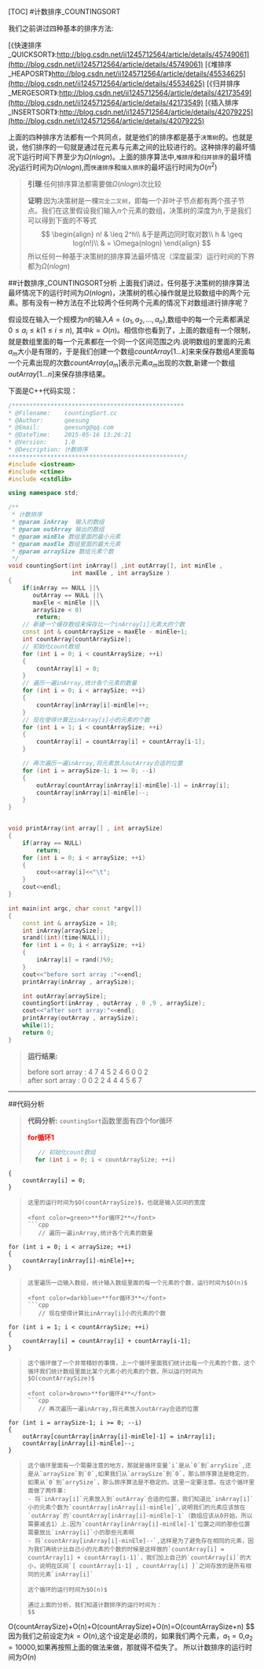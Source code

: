 [TOC]
#计数排序_COUNTINGSORT

我们之前讲过四种基本的排序方法:

[《快速排序_QUICKSORT》:http://blog.csdn.net/ii1245712564/article/details/45749061](http://blog.csdn.net/ii1245712564/article/details/45749061)
[《堆排序_HEAPOSRT》http://blog.csdn.net/ii1245712564/article/details/45534625](http://blog.csdn.net/ii1245712564/article/details/45534625)
[《归并排序_MERGESORT》:http://blog.csdn.net/ii1245712564/article/details/42173549](http://blog.csdn.net/ii1245712564/article/details/42173549)
[《插入排序_INSERTSORT》:http://blog.csdn.net/ii1245712564/article/details/42079225](http://blog.csdn.net/ii1245712564/article/details/42079225)

上面的四种排序方法都有一个共同点，就是他们的排序都是基于`决策树`的。也就是说，他们排序的一句就是通过在元素与元素之间的比较进行的。这种排序的最坏情况下运行时间下界至少为$\Omega (nlogn)$。上面的排序算法中,`堆排序`和`归并排序`的最坏情况y运行时间为$\Omega (nlogn)$,而`快速排序`和`插入排序`的最坏运行时间为$O(n^2)$

>**引理**:任何排序算法都需要做$\Omega (nlogn)$次比较
>
>**证明**:因为决策树是一棵`完全二叉树`，即每一个非叶子节点都有两个孩子节点。我们在这里假设我们输入$n$个元素的数组，决策树的深度为$h$,于是我们可以得到下面的不等式
$$
\begin{align}
n! & \leq 2^h\\
&于是两边同时取对数\\
h & \geq log(n!)\\
& = \Omega(nlogn)
\end{align}
$$
所以任何一种基于决策树的排序算法最坏情况（深度最深）运行时间的下界都为$\Omega(nlogn)$

##计数排序_COUNTINGSORT分析
上面我们讲过，任何基于决策树的排序算法最坏情况下的运行时间为$\Omega(nlogn)$，决策树的核心操作就是比较数组中的两个元素。那有没有一种方法在不比较两个任何两个元素的情况下对数组进行排序呢？

假设现在输入一个规模为$n$的输入$A= \lbrace a_1,a_2,...,a_n \rbrace$,数组中的每一个元素都满足$0 \leq a_i \leq k (1 \leq i \leq n)$, 其中$k = O(n)$。相信你也看到了，上面的数组有一个限制，就是数组里面的每一个元素都在一个同一个区间范围之内.说明数组的里面的元素$a_m$大小是有限的，于是我们创建一个数组$countArray[1...k]$来来保存数组$A$里面每一个元素出现的次数$countArray[a_m]$表示元素$a_m$出现的次数,新建一个数组$outArray[1...n]$来保存排序结果。

下面是C++代码实现：
```cpp
/*************************************************
* @Filename:    countingSort.cc
* @Author:      qeesung
* @Email:       qeesung@qq.com
* @DateTime:    2015-05-16 13:26:21
* @Version:     1.0
* @Description: 计数排序
**************************************************/
#include <iostream>
#include <ctime>
#include <cstdlib>

using namespace std;

/**
 * 计数排序
 * @param inArray  输入的数组
 * @param outArray 输出的数组
 * @param minEle 数组里面的最小元素
 * @param maxEle 数组里面的最大元素
 * @param arraySize 数组元素个数
 */
void countingSort(int inArray[] ,int outArray[], int minEle ,
                  int maxEle , int arraySize )
{
    if(inArray == NULL ||\
       outArray == NULL ||\
       maxEle < minEle ||\
       arraySize < 0)
        return;
    // 新建一个缓存数组来保存比一个inArray[i]元素大的个数
    const int & countArraySize = maxEle - minEle+1;
    int countArray[countArraySize];
    // 初始化count数组
    for (int i = 0; i < countArraySize; ++i)
    {
        countArray[i] = 0;
    }
    // 遍历一遍inArray,统计各个元素的数量
    for (int i = 0; i < arraySize; ++i)
    {
        countArray[inArray[i]-minEle]++;
    }
    // 现在使得计算比inArray[i]小的元素的个数
    for (int i = 1; i < countArraySize; ++i)
    {
        countArray[i] = countArray[i] + countArray[i-1];
    }

    // 再次遍历一遍inArray,将元素放入outArray合适的位置
    for (int i = arraySize-1; i >= 0; --i)
    {
        outArray[countArray[inArray[i]-minEle]-1] = inArray[i];
        countArray[inArray[i]-minEle]--;
    }
}


void printArray(int array[] , int arraySize)
{
    if(array == NULL)
        return;
    for (int i = 0; i < arraySize; ++i)
    {
        cout<<array[i]<<"\t";
    }
    cout<<endl;
}

int main(int argc, char const *argv[])
{
    const int & arraySize = 10;
    int inArray[arraySize];
    srand((int)(time(NULL)));
    for (int i = 0; i < arraySize; ++i)
    {
        inArray[i] = rand()%9;
    }
    cout<<"before sort array :"<<endl;
    printArray(inArray , arraySize);

    int outArray[arraySize];
    countingSort(inArray , outArray , 0 ,9 , arraySize);
    cout<<"after sort array:"<<endl;
    printArray(outArray , arraySize);
    while(1);
    return 0;
}
```

>**运行结果:**
>
>before sort array :
4   7   4   5   2   4   6   0   0   2   
after sort array :
0   0   2   2   4   4   4   5   6   7   

---

##代码分析
>**代码分析:**
>`countingSort`函数里面有四个for循环
>
><font color=red>**for循环1**</font>
>```cpp
>    // 初始化count数组
>   for (int i = 0; i < countArraySize; ++i)
    {
        countArray[i] = 0;
    }
>```
>这里的运行时间为$O(countArraySize)$，也就是输入区间的宽度
>
><font color=green>**for循环2**</font>
>```cpp
>    // 遍历一遍inArray,统计各个元素的数量
    for (int i = 0; i < arraySize; ++i)
    {
        countArray[inArray[i]-minEle]++;
    }
>```
>这里遍历一边输入数组，统计输入数组里面的每一个元素的个数，运行时间为$O(n)$
>
><font color=darkblue>**for循环3**</font>
>```cpp
>    // 现在使得计算比inArray[i]小的元素的个数
    for (int i = 1; i < countArraySize; ++i)
    {
        countArray[i] = countArray[i] + countArray[i-1];
    }
>```
>这个循环做了一个非常精妙的事情，上一个循环里面我们统计出每一个元素的个数，这个循环我们统计数组里面比某个元素小的元素的个数，所以运行时间为$O(countArraySize)$
>
><font color=brown>**for循环4**</font>
>```cpp
>    // 再次遍历一遍inArray,将元素放入outArray合适的位置
    for (int i = arraySize-1; i >= 0; --i)
    {
        outArray[countArray[inArray[i]-minEle]-1] = inArray[i];
        countArray[inArray[i]-minEle]--;
    }
>```
>这个循环里面有一个需要注意的地方，那就是循环变量`i`是从`0`到`arrySize`,还是从`arraySize`到`0`,如果我们从`arraySize`到`0`，那么排序算法是稳定的，如果从`0`到`arrySize`，那么排序算法是不稳定的。这里一定要注意。在这个循环里面做了两件事:
>- 将`inArray[i]`元素放入到`outArray`合适的位置，我们知道比`inArray[i]`小的元素个数为`countArray[inArray[i]-minEle]`,说明我们的元素应该放在`outArray`的`countArray[inArray[i]-minEle]-1`（数组应该从0开始，所以需要减去1）上.因为`countArray[inArray[i]-minEle]-1`位置之间的那些位置需要放比`inArray[i]`小的那些元素啊
>- 将`countArray[inArray[i]-minEle]--`,这样是为了避免存在相同的元素，因为我们再统计比自己小的元素的个数的时候是这样做的`countArray[i] = countArray[i] + countArray[i-1]`，我们加上自己的`countArray[i]`的大小，说明在区间`[ countArray[i-1] , countArray[i] ]`之间存放的是所有相同的元素`inArray[i]`
>
>这个循环的运行时间为$O(n)$
>
>通过上面的分析，我们知道计数排序的运行时间为：
>$$
O(countArraySize)+O(n)+O(countArraySize)+O(n)=O(countArraySize+n)
$$
因为我们之前设定为$k=O(n)$,这个设定是必须的，如果我们两个元素，$a_1=0$,$a_2=10000$,如果再按照上面的做法来做，那就得不偿失了。
所以计数排序的运行时间为$O(n)$
